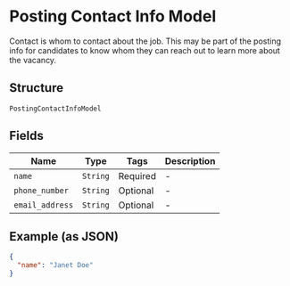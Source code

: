 
# Posting Contact Info Model

Contact is whom to contact about the job. This may be part of the posting info for candidates to know whom they can reach out to learn more about the vacancy.

## Structure

`PostingContactInfoModel`

## Fields

| Name | Type | Tags | Description |
|  --- | --- | --- | --- |
| `name` | `String` | Required | - |
| `phone_number` | `String` | Optional | - |
| `email_address` | `String` | Optional | - |

## Example (as JSON)

```json
{
  "name": "Janet Doe"
}
```

